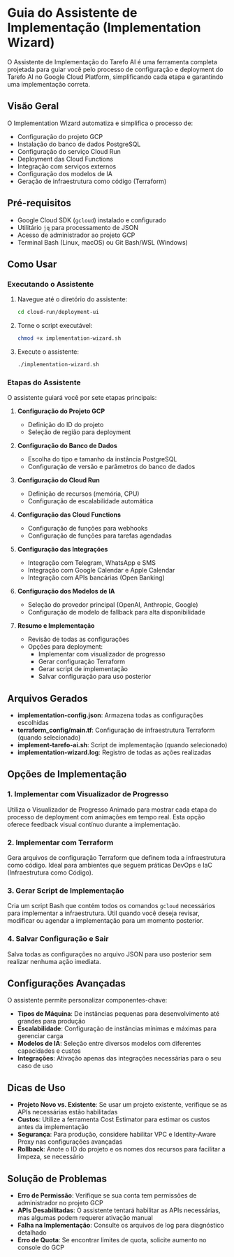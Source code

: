 # Guia do Assistente de Implementação (Implementation Wizard)

O Assistente de Implementação do Tarefo AI é uma ferramenta completa projetada para guiar você pelo processo de configuração e deployment do Tarefo AI no Google Cloud Platform, simplificando cada etapa e garantindo uma implementação correta.

## Visão Geral

O Implementation Wizard automatiza e simplifica o processo de:
- Configuração do projeto GCP
- Instalação do banco de dados PostgreSQL
- Configuração do serviço Cloud Run
- Deployment das Cloud Functions
- Integração com serviços externos
- Configuração dos modelos de IA
- Geração de infraestrutura como código (Terraform)

## Pré-requisitos

- Google Cloud SDK (`gcloud`) instalado e configurado
- Utilitário `jq` para processamento de JSON
- Acesso de administrador ao projeto GCP
- Terminal Bash (Linux, macOS) ou Git Bash/WSL (Windows)

## Como Usar

### Executando o Assistente

1. Navegue até o diretório do assistente:
   ```bash
   cd cloud-run/deployment-ui
   ```

2. Torne o script executável:
   ```bash
   chmod +x implementation-wizard.sh
   ```

3. Execute o assistente:
   ```bash
   ./implementation-wizard.sh
   ```

### Etapas do Assistente

O assistente guiará você por sete etapas principais:

1. **Configuração do Projeto GCP**
   - Definição do ID do projeto
   - Seleção de região para deployment

2. **Configuração do Banco de Dados**
   - Escolha do tipo e tamanho da instância PostgreSQL
   - Configuração de versão e parâmetros do banco de dados

3. **Configuração do Cloud Run**
   - Definição de recursos (memória, CPU)
   - Configuração de escalabilidade automática

4. **Configuração das Cloud Functions**
   - Configuração de funções para webhooks
   - Configuração de funções para tarefas agendadas

5. **Configuração das Integrações**
   - Integração com Telegram, WhatsApp e SMS
   - Integração com Google Calendar e Apple Calendar
   - Integração com APIs bancárias (Open Banking)

6. **Configuração dos Modelos de IA**
   - Seleção do provedor principal (OpenAI, Anthropic, Google)
   - Configuração de modelo de fallback para alta disponibilidade

7. **Resumo e Implementação**
   - Revisão de todas as configurações
   - Opções para deployment:
     - Implementar com visualizador de progresso
     - Gerar configuração Terraform
     - Gerar script de implementação
     - Salvar configuração para uso posterior

## Arquivos Gerados

- **implementation-config.json**: Armazena todas as configurações escolhidas
- **terraform_config/main.tf**: Configuração de infraestrutura Terraform (quando selecionado)
- **implement-tarefo-ai.sh**: Script de implementação (quando selecionado)
- **implementation-wizard.log**: Registro de todas as ações realizadas

## Opções de Implementação

### 1. Implementar com Visualizador de Progresso

Utiliza o Visualizador de Progresso Animado para mostrar cada etapa do processo de deployment com animações em tempo real. Esta opção oferece feedback visual contínuo durante a implementação.

### 2. Implementar com Terraform

Gera arquivos de configuração Terraform que definem toda a infraestrutura como código. Ideal para ambientes que seguem práticas DevOps e IaC (Infraestrutura como Código).

### 3. Gerar Script de Implementação

Cria um script Bash que contém todos os comandos `gcloud` necessários para implementar a infraestrutura. Útil quando você deseja revisar, modificar ou agendar a implementação para um momento posterior.

### 4. Salvar Configuração e Sair

Salva todas as configurações no arquivo JSON para uso posterior sem realizar nenhuma ação imediata.

## Configurações Avançadas

O assistente permite personalizar componentes-chave:

- **Tipos de Máquina**: De instâncias pequenas para desenvolvimento até grandes para produção
- **Escalabilidade**: Configuração de instâncias mínimas e máximas para gerenciar carga
- **Modelos de IA**: Seleção entre diversos modelos com diferentes capacidades e custos
- **Integrações**: Ativação apenas das integrações necessárias para o seu caso de uso

## Dicas de Uso

- **Projeto Novo vs. Existente**: Se usar um projeto existente, verifique se as APIs necessárias estão habilitadas
- **Custos**: Utilize a ferramenta Cost Estimator para estimar os custos antes da implementação
- **Segurança**: Para produção, considere habilitar VPC e Identity-Aware Proxy nas configurações avançadas
- **Rollback**: Anote o ID do projeto e os nomes dos recursos para facilitar a limpeza, se necessário

## Solução de Problemas

- **Erro de Permissão**: Verifique se sua conta tem permissões de administrador no projeto GCP
- **APIs Desabilitadas**: O assistente tentará habilitar as APIs necessárias, mas algumas podem requerer ativação manual
- **Falha na Implementação**: Consulte os arquivos de log para diagnóstico detalhado
- **Erro de Quota**: Se encontrar limites de quota, solicite aumento no console do GCP